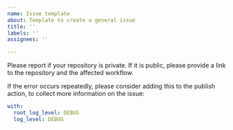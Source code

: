 ```yaml
---
name: Issue template
about: Template to create a general issue
title: ''
labels: ''
assignees: ''

---
```


Please report if your repository is private. If it is public, please provide a link to the repository and the affected workflow.

If the error occurs repeatedly, please consider adding this to the publish action, to collect more information on the issue:

```yaml
with:
  root_log_level: DEBUG
  log_level: DEBUG
```
